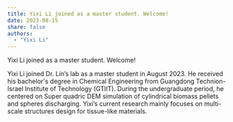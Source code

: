 ```yaml
---
title: Yixi Li joined as a master student. Welcome!
date: 2023-08-15
share: false
authors:
  - "Yixi Li"
---
```


Yixi Li joined as a master student. Welcome!

<!--more-->

Yixi Li joined Dr. Lin’s lab as a master student in August 2023. He received his bachelor's degree in Chemical Engineering from Guangdong Technion-Israel Institute of Technology (GTIIT). During the undergraduate period, he centered on Super quadric DEM simulation of cylindrical biomass pellets and spheres discharging. Yixi’s current research mainly focuses on multi-scale structures design for tissue-like materials.
